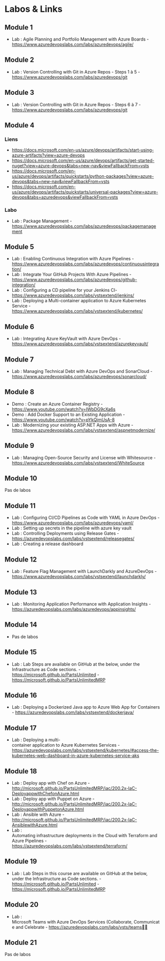 # Labos & Links

## Module 1
- Lab : Agile Planning and Portfolio Management with Azure Boards - https://www.azuredevopslabs.com/labs/azuredevops/agile/

## Module 2
- Lab : Version Controlling with Git in Azure Repos - Steps 1 à 5 - https://www.azuredevopslabs.com/labs/azuredevops/git

## Module 3
- Lab : Version Controlling with Git in Azure Repos - Steps 6 à 7 - https://www.azuredevopslabs.com/labs/azuredevops/git

## Module 4
### Liens
- https://docs.microsoft.com/en-us/azure/devops/artifacts/start-using-azure-artifacts?view=azure-devops
- https://docs.microsoft.com/en-us/azure/devops/artifacts/get-started-nuget?view=azure-devops&tabs=new-nav&viewFallbackFrom=vsts
- https://docs.microsoft.com/en-us/azure/devops/artifacts/quickstarts/python-packages?view=azure-devops&tabs=new-nav&viewFallbackFrom=vsts
- https://docs.microsoft.com/en-us/azure/devops/artifacts/quickstarts/universal-packages?view=azure-devops&tabs=azuredevops&viewFallbackFrom=vsts

### Labo
- Lab : Package Management - https://www.azuredevopslabs.com/labs/azuredevops/packagemanagement

## Module 5
- Lab : Enabling Continuous Integration with Azure Pipelines - https://www.azuredevopslabs.com/labs/azuredevops/continuousintegration/
- Lab : Integrate Your GitHub Projects With Azure Pipelines - https://www.azuredevopslabs.com/labs/azuredevops/github-integration/
- Lab : Configuring a CD pipeline for your Jenkins CI- https://www.azuredevopslabs.com/labs/vstsextend/jenkins/ 
- Lab : Deploying a Multi-container application to Azure Kubernetes Service - https://www.azuredevopslabs.com/labs/vstsextend/kubernetes/

## Module 6
- Lab : Integrating Azure KeyVault with Azure DevOps - https://www.azuredevopslabs.com/labs/vstsextend/azurekeyvault/

## Module 7
- Lab : Managing Technical Debt with Azure DevOps and SonarCloud -https://www.azuredevopslabs.com/labs/azuredevops/sonarcloud/

## Module 8
- Demo : Create an Azure Container Registry - https://www.youtube.com/watch?v=IWbDG9cXa6s
- Demo : Add Docker Support to an Existing Application - https://www.youtube.com/watch?v=pYkQjmUsA-8
- Lab : Modernizing your existing ASP.NET Apps with Azure -https://www.azuredevopslabs.com/labs/vstsextend/aspnetmodernize/

## Module 9
- Lab : Managing Open-Source Security and License with Whitesource - https://www.azuredevopslabs.com/labs/vstsextend/WhiteSource

## Module 10
Pas de labos

## Module 11
- Lab : Configuring CI/CD Pipelines as Code with YAML in Azure DevOps - https://www.azuredevopslabs.com/labs/azuredevops/yaml/
- Lab : Setting up secrets in the pipeline with azure key vault
- Lab : Controlling Deployments using Release Gates - https://azuredevopslabs.com/labs/vstsextend/releasegates/
- Lab : Creating a release dashboard

## Module 12
- Lab : Feature Flag Management with LaunchDarkly and AzureDevOps - https://www.azuredevopslabs.com/labs/vstsextend/launchdarkly/

## Module 13
- Lab : Monitoring Application Performance with Application Insights - https://azuredevopslabs.com/labs/azuredevops/appinsights/

## Module 14
- Pas de labos

## Module 15
- Lab : Lab Steps are available on GitHub at the below, under the Infrastructure as Code sections. - https://microsoft.github.io/PartsUnlimited - https://microsoft.github.io/PartsUnlimitedMRP

## Module 16
- Lab : Deploying a Dockerized Java app to Azure Web App for Containers - https://azuredevopslabs.com/labs/vstsextend/dockerjava/

## Module 17
- Lab : Deploying a multi-container application to Azure Kubernetes Services - https://azuredevopslabs.com/labs/vstsextend/kubernetes/#access-the-kubernetes-web-dashboard-in-azure-kubernetes-service-aks

## Module 18
- Lab : Deploy app with Chef on Azure - http://microsoft.github.io/PartsUnlimitedMRP/iac/200.2x-IaC-DeployappwithChefonAzure.html
- Lab : Deploy app with Puppet on Azure - http://microsoft.github.io/PartsUnlimitedMRP/iac/200.2x-IaC-DeployappwithPuppetonAzure.html
- Lab : Ansible with Azure - http://microsoft.github.io/PartsUnlimitedMRP/iac/200.2x-IaC-AnsiblewithAzure.html
- Lab : Automating infrastructure deployments in the Cloud with Terraform and Azure Pipelines - https://azuredevopslabs.com/labs/vstsextend/terraform/

## Module 19
- Lab : Lab Steps in this course are available on GitHub at the below, under the Infrastructure as Code sections. - https://microsoft.github.io/PartsUnlimited - https://microsoft.github.io/PartsUnlimitedMRP

## Module 20
- Lab : Microsoft Teams with Azure DevOps Services (Collaborate, Communicate and Celebrate - https://azuredevopslabs.com/labs/vsts/teams

## Module 21
Pas de labos
